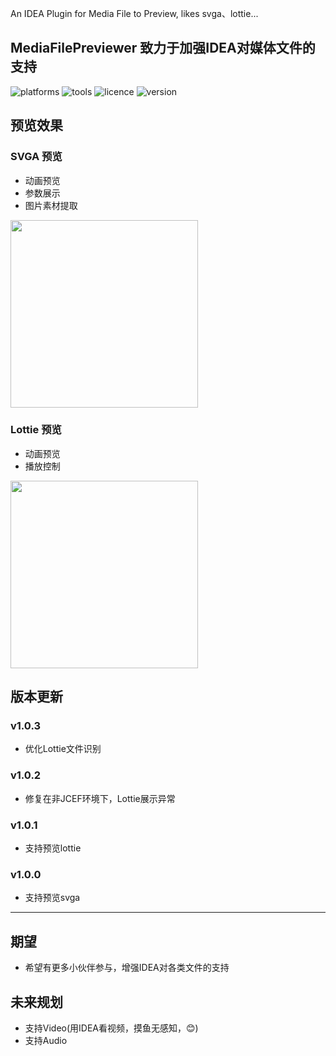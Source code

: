<!-- Plugin description -->
An IDEA Plugin for Media File to Preview, likes svga、lottie...
<!-- Plugin description end -->

## MediaFilePreviewer 致力于加强IDEA对媒体文件的支持

![platforms](https://img.shields.io/badge/platforms-macos%20%7C%20windows%20%7C%20linux-blue) ![tools](https://img.shields.io/badge/idea-intellij_IDEA%20%7C%20AndroidStudio-blue) ![licence](https://img.shields.io/badge/licence-MIT-blue) ![version](https://img.shields.io/badge/version-v1.0.3-blue)

## 预览效果

### SVGA 预览
- 动画预览
- 参数展示
- 图片素材提取

<img src="https://cdn.jsdelivr.net/gh/YangLang116/picture_storage/svga_support.png" width="300"/>

### Lottie 预览
- 动画预览
- 播放控制

<img src="https://cdn.jsdelivr.net/gh/YangLang116/picture_storage/lottie-support.png" width="300"/>

## 版本更新
### v1.0.3
- 优化Lottie文件识别

### v1.0.2
- 修复在非JCEF环境下，Lottie展示异常

### v1.0.1
- 支持预览lottie

### v1.0.0
- 支持预览svga

---

## 期望
- 希望有更多小伙伴参与，增强IDEA对各类文件的支持

## 未来规划
- 支持Video(用IDEA看视频，摸鱼无感知，😊)
- 支持Audio